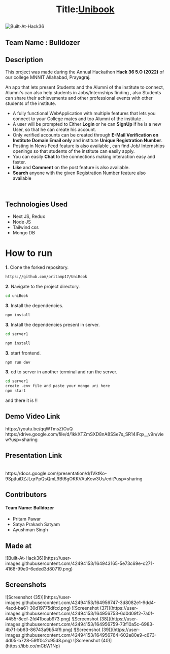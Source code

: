 <h1>
<p align="center">
        <b> Title:<u>Unibook</u> </b>
</p>
</h1>

![Built-At-Hack36](https://user-images.githubusercontent.com/42494153/164942832-baf753cd-58e4-41a3-8410-e387c70f8ec6.png)


<h2> Team Name : Bulldozer </h2>

<h2> Description </h2>

 This project was made during the Annual Hackathon <b> Hack 36 5.O (2022)</b> of our college MNNIT Allahabad, Prayagraj.<br>

 An app that lets present Students and the Alumni of the institute to connect, Alumni's can also help students in Jobs/Internships finding , also Students can share    their achievements and other professional events with other students of the institute.

 <ul>
 <li>A fully functional WebApplication with multiple features that lets you connect to your College mates and too Alumni of the institute . <br></li>
 <li>A user will be prompted to Either <b> Login </b> or he can <b>SignUp</b> if he is a new User, so that he can create his account. <br></li>
 <li>Only verified accounts can be created through <b>E-Mail Verification on Institute Domain Email only</b> and institute <b>Unique Registration Number</b>.<br></li>
 <li>Posting in News Feed feature is also available , can find Job/ Internships openings so that students of the institute can easily apply. <br></li>
 <li>You can easily <b>Chat</b> to the connections making interaction easy and faster. <br></li>
 <li><b>Like</b> and <b>Comment</b> on the post feature is also available. <br></li>
 <li><b>Search</b> anyone with the given Registration Number feature also available</li> 
 </ul>
 <br>
 
 <h2> Technologies Used </h2>
  <ul>
  <li>Next JS, Redux</li>
  <li>Node JS </li>
  <li>Tailwind css</li>
   <li>Mongo DB</li>     
 </ul>
 
 # How to run
 
 **1.** Clone the forked repository.
 ```bash
https://github.com/pritamp17/UniBook
```
 **2.** Navigate to the project directory.
   ```bash
cd uniBook
```
**3.** Install the dependencies.
   ```bash
npm install
```
**3.** Install the dependencies present in server.
   ```bash
cd server1
```
   ```bash
npm install
```
**3.** start frontend.
   ```bash
npm run dev
```
**3.** cd to server in another terminal and run the server.
   ```bash
 cd server1
 create .env file and paste your mongo uri here
 npm start
```
and there it is !!

 <h2> Demo Video Link </h2>
 https://youtu.be/qqWTmsZtOuQ <br>
 https://drive.google.com/file/d/1kkXTZmSXD8nA8SSe7s_SR14IFqx__v9n/view?usp=sharing

 
 <h2> Presentation Link </h2> <br>
 https://docs.google.com/presentation/d/1VktKo-9SpjfuiDZJLqrPpQsQmL9Bt6gOKKVAuKow3Us/edit?usp=sharing
 
 <h2> Contributors </h2>
 <h4> Team Name: Bulldozer</h4>
 <ul>
 <li>Pritam Pawar</li>
 <li>Satya Prakash Satyam<br></li>
 <li>Ayushman Singh</li>
 </ul>
 
 <h2>Made at </h2>
 ![Built-At-Hack36](https://user-images.githubusercontent.com/42494153/164943165-5e73c69e-c271-4168-99e0-6eded3d80719.png)

 <h2> Screenshots </h2> 
 ![Screenshot (35)](https://user-images.githubusercontent.com/42494153/164956747-3d8082e1-9dd4-4acd-ba61-30d19775dfcd.png)
 ![Screenshot (37)](https://user-images.githubusercontent.com/42494153/164956753-6d0d09f2-7a0f-4455-8ecf-2fd41bcab973.png)
![Screenshot (38)](https://user-images.githubusercontent.com/42494153/164956759-73f10a5c-6983-4b71-bb63-86743a9b54f9.png)
![Screenshot (39)](https://user-images.githubusercontent.com/42494153/164956764-602e80e9-c673-4d05-b728-59ff0c2c95d8.png)
![Screenshot (40)](https://ibb.co/mCbW1Np)


